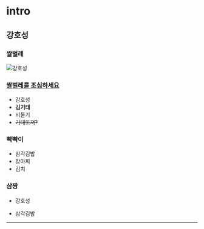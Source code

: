 # intro
## 강호성
### 쌀벌레 
![강호성](http://cfile22.uf.tistory.com/image/2119DA4056001CC62CFAE1) 
### [쌀벌레를 조심하세요](https://youtu.be/zhMtIXhls_8)
* 강호성
* **김기태**
* 비둘기
* ~~기태또져?~~
### 빡빡이
- 삼각김밥
- 장아찌
- 김치
### 삼짱
+ 강호성
* 삼각김밥
<hr/>
